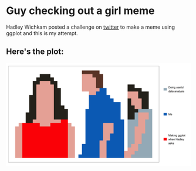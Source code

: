 # Guy checking out a girl meme

Hadley Wichkam posted a challenge on [twitter](https://twitter.com/hadleywickham/status/1253301474777616385) to make a meme using ggplot and this is my attempt.

## Here's the plot:
![Alt text](plot.png?raw=true "Title")
